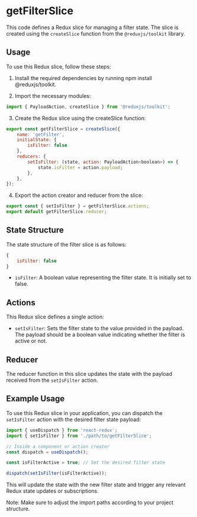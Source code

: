 # getFilterSlice
This code defines a Redux slice for managing a filter state. The slice is created using the `createSlice` function from the `@reduxjs/toolkit` library.

## Usage
To use this Redux slice, follow these steps:

1) Install the required dependencies by running npm install @reduxjs/toolkit.

2) Import the necessary modules:
```jsx
import { PayloadAction, createSlice } from '@reduxjs/toolkit';

```
3) Create the Redux slice using the createSlice function:
```jsx
export const getFilterSlice = createSlice({
    name: 'getFilter',
    initialState: {
        isFilter: false
    },
    reducers: {
        setIsFilter: (state, action: PayloadAction<boolean>) => {
            state.isFilter = action.payload;
        },
    },
});

```
4) Export the action creator and reducer from the slice:

```jsx
export const { setIsFilter } = getFilterSlice.actions;
export default getFilterSlice.reducer;
```
## State Structure
The state structure of the filter slice is as follows:
```jsx
{
    isFilter: false
}

```
- `isFilter`: A boolean value representing the filter state. It is initially set to false.

## Actions
This Redux slice defines a single action:

- `setIsFilter`: Sets the filter state to the value provided in the payload. The payload should be a boolean value indicating whether the filter is active or not.

## Reducer
The reducer function in this slice updates the state with the payload received from the `setIsFilter` action.

## Example Usage
To use this Redux slice in your application, you can dispatch the `setIsFilter` action with the desired filter state payload:

```jsx
import { useDispatch } from 'react-redux';
import { setIsFilter } from './path/to/getFilterSlice';

// Inside a component or action creator
const dispatch = useDispatch();

const isFilterActive = true; // Set the desired filter state

dispatch(setIsFilter(isFilterActive));

```
This will update the state with the new filter state and trigger any relevant Redux state updates or subscriptions.

Note: Make sure to adjust the import paths according to your project structure.